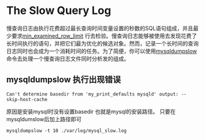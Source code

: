 # The Slow Query Log
慢查询日志由执行花费超过最长查询时间变量设置的秒数的SQL语句组成，并且最少要求[min_examined_row_limit]('') 行去检验。慢查询日志能够被使用去发现花费了长时间执行的语句，并把它们最为优化的候选对象。然而，记录一个长时间的查询日志同时也会成为一个消耗时间的任务。为了简便，你可以使用[mysqldumpslow]('')命令去处理一个慢查询日志文件同时分析发的组成。

## mysqldumpslow 执行出现错误

``` shell
Can't determine basedir from 'my_print_defaults mysqld' output: --skip-host-cache
```

原因是安装mysql时没有设置basedir 也就是mysql的安装路径。 只要在mysqldumslow后加上路径即可

``` shell
mysqldumpslow -t 10 ./var/log/mysql_slow.log
```
